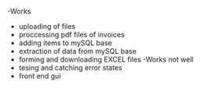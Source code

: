 -Works
- uploading of files
- proccessing pdf files of invoices
- adding items to mySQL base
- extraction of data from mySQL base
- forming and downloading EXCEL files
-Works not well
- tesing and catching error states
- front end gui
